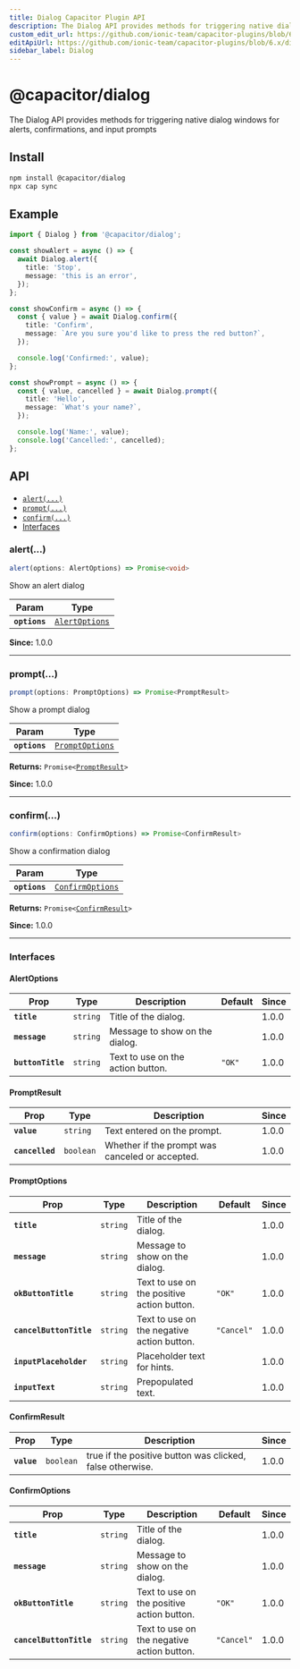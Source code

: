 ```yaml
---
title: Dialog Capacitor Plugin API
description: The Dialog API provides methods for triggering native dialog windows for alerts, confirmations, and input prompts
custom_edit_url: https://github.com/ionic-team/capacitor-plugins/blob/6.x/dialog/README.md
editApiUrl: https://github.com/ionic-team/capacitor-plugins/blob/6.x/dialog/src/definitions.ts
sidebar_label: Dialog
---
```


# @capacitor/dialog

The Dialog API provides methods for triggering native dialog windows for alerts, confirmations, and input prompts

## Install

```bash
npm install @capacitor/dialog
npx cap sync
```

## Example

```typescript
import { Dialog } from '@capacitor/dialog';

const showAlert = async () => {
  await Dialog.alert({
    title: 'Stop',
    message: 'this is an error',
  });
};

const showConfirm = async () => {
  const { value } = await Dialog.confirm({
    title: 'Confirm',
    message: `Are you sure you'd like to press the red button?`,
  });

  console.log('Confirmed:', value);
};

const showPrompt = async () => {
  const { value, cancelled } = await Dialog.prompt({
    title: 'Hello',
    message: `What's your name?`,
  });

  console.log('Name:', value);
  console.log('Cancelled:', cancelled);
};
```

## API

<docgen-index>

* [`alert(...)`](#alert)
* [`prompt(...)`](#prompt)
* [`confirm(...)`](#confirm)
* [Interfaces](#interfaces)

</docgen-index>

<docgen-api>
<!--Update the source file JSDoc comments and rerun docgen to update the docs below-->

### alert(...)

```typescript
alert(options: AlertOptions) => Promise<void>
```

Show an alert dialog

| Param         | Type                                                  |
| ------------- | ----------------------------------------------------- |
| **`options`** | <code><a href="#alertoptions">AlertOptions</a></code> |

**Since:** 1.0.0

--------------------


### prompt(...)

```typescript
prompt(options: PromptOptions) => Promise<PromptResult>
```

Show a prompt dialog

| Param         | Type                                                    |
| ------------- | ------------------------------------------------------- |
| **`options`** | <code><a href="#promptoptions">PromptOptions</a></code> |

**Returns:** <code>Promise&lt;<a href="#promptresult">PromptResult</a>&gt;</code>

**Since:** 1.0.0

--------------------


### confirm(...)

```typescript
confirm(options: ConfirmOptions) => Promise<ConfirmResult>
```

Show a confirmation dialog

| Param         | Type                                                      |
| ------------- | --------------------------------------------------------- |
| **`options`** | <code><a href="#confirmoptions">ConfirmOptions</a></code> |

**Returns:** <code>Promise&lt;<a href="#confirmresult">ConfirmResult</a>&gt;</code>

**Since:** 1.0.0

--------------------


### Interfaces


#### AlertOptions

| Prop              | Type                | Description                       | Default           | Since |
| ----------------- | ------------------- | --------------------------------- | ----------------- | ----- |
| **`title`**       | <code>string</code> | Title of the dialog.              |                   | 1.0.0 |
| **`message`**     | <code>string</code> | Message to show on the dialog.    |                   | 1.0.0 |
| **`buttonTitle`** | <code>string</code> | Text to use on the action button. | <code>"OK"</code> | 1.0.0 |


#### PromptResult

| Prop            | Type                 | Description                                     | Since |
| --------------- | -------------------- | ----------------------------------------------- | ----- |
| **`value`**     | <code>string</code>  | Text entered on the prompt.                     | 1.0.0 |
| **`cancelled`** | <code>boolean</code> | Whether if the prompt was canceled or accepted. | 1.0.0 |


#### PromptOptions

| Prop                    | Type                | Description                                | Default               | Since |
| ----------------------- | ------------------- | ------------------------------------------ | --------------------- | ----- |
| **`title`**             | <code>string</code> | Title of the dialog.                       |                       | 1.0.0 |
| **`message`**           | <code>string</code> | Message to show on the dialog.             |                       | 1.0.0 |
| **`okButtonTitle`**     | <code>string</code> | Text to use on the positive action button. | <code>"OK"</code>     | 1.0.0 |
| **`cancelButtonTitle`** | <code>string</code> | Text to use on the negative action button. | <code>"Cancel"</code> | 1.0.0 |
| **`inputPlaceholder`**  | <code>string</code> | Placeholder text for hints.                |                       | 1.0.0 |
| **`inputText`**         | <code>string</code> | Prepopulated text.                         |                       | 1.0.0 |


#### ConfirmResult

| Prop        | Type                 | Description                                               | Since |
| ----------- | -------------------- | --------------------------------------------------------- | ----- |
| **`value`** | <code>boolean</code> | true if the positive button was clicked, false otherwise. | 1.0.0 |


#### ConfirmOptions

| Prop                    | Type                | Description                                | Default               | Since |
| ----------------------- | ------------------- | ------------------------------------------ | --------------------- | ----- |
| **`title`**             | <code>string</code> | Title of the dialog.                       |                       | 1.0.0 |
| **`message`**           | <code>string</code> | Message to show on the dialog.             |                       | 1.0.0 |
| **`okButtonTitle`**     | <code>string</code> | Text to use on the positive action button. | <code>"OK"</code>     | 1.0.0 |
| **`cancelButtonTitle`** | <code>string</code> | Text to use on the negative action button. | <code>"Cancel"</code> | 1.0.0 |

</docgen-api>
